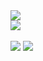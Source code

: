 <a href="https://github.com/jsericksk">
  <img src="https://github-readme-stats.vercel.app/api?username=jsericksk&show_icons=true&theme=midnight-purple&count_private=true" />
  <br/>
    <img
      src="https://github-readme-stats.vercel.app/api/top-langs/?username=jsericksk&layout=compact&langs_count=99&theme=midnight-purple" />
    </br>
</a>

<div>
  <br>
  <a href="https://www.linkedin.com/in/jsericksk" target="_blank"><img
      src="https://img.shields.io/badge/-LinkedIn-%230077B5?style=for-the-badge&logo=linkedin&logoColor=white"
      target="_blank"></a>
  <a href="mailto:jsericksk@gmail.com"><img
      src="https://img.shields.io/badge/-Gmail-%23333?style=for-the-badge&logo=gmail&logoColor=white"
      target="_blank"></a>
  </br>
</div>

